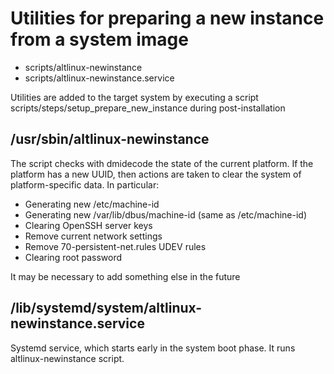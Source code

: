 # Utilities for preparing a new instance from a system image

* scripts/altlinux-newinstance
* scripts/altlinux-newinstance.service

Utilities are added to the target system by executing a script scripts/steps/setup_prepare_new_instance during post-installation

## /usr/sbin/altlinux-newinstance

The script checks with dmidecode the state of the current platform. If the platform has a new UUID, then actions are taken to clear the system of platform-specific data. In particular:
* Generating new /etc/machine-id
* Generating new /var/lib/dbus/machine-id (same as /etc/machine-id)
* Clearing OpenSSH server keys
* Remove current network settings
* Remove 70-persistent-net.rules UDEV rules
* Clearing root password

It may be necessary to add something else in the future

## /lib/systemd/system/altlinux-newinstance.service

Systemd service, which starts early in the system boot phase. It runs altlinux-newinstance script.
